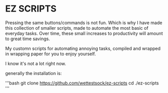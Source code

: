 # EZ SCRIPTS #

Pressing the same buttons/commands is not fun. Which is why I have made this collection of smaller scripts, made to automate the most basic of everyday tasks. Over time, these small increases to productivity will amount to great time savings.

My customn scripts for automating annoying tasks, compiled and wrapped in wrapping paper for you to enjoy yourself.

I know it's not a lot right now.

generally the installation is:

'''bash
git clone https://github.com/wettestsock/ez-scripts
cd ./ez-scripts
'''
